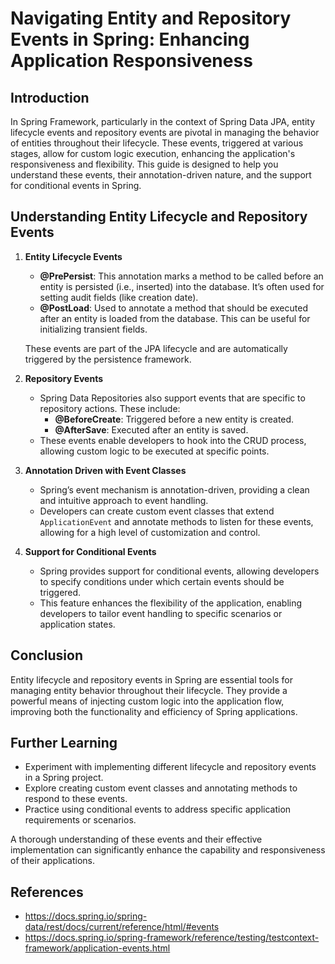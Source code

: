 # Navigating Entity and Repository Events in Spring: Enhancing Application Responsiveness

## Introduction

In Spring Framework, particularly in the context of Spring Data JPA, entity lifecycle events and repository events are
pivotal in managing the behavior of entities throughout their lifecycle. These events, triggered at various stages,
allow for custom logic execution, enhancing the application's responsiveness and flexibility. This guide is designed to
help you understand these events, their annotation-driven nature, and the support for conditional events in Spring.

## Understanding Entity Lifecycle and Repository Events

1. **Entity Lifecycle Events**

    - **@PrePersist**: This annotation marks a method to be called before an entity is persisted (i.e., inserted) into
      the database. It’s often used for setting audit fields (like creation date).
    - **@PostLoad**: Used to annotate a method that should be executed after an entity is loaded from the database. This
      can be useful for initializing transient fields.

   These events are part of the JPA lifecycle and are automatically triggered by the persistence framework.

2. **Repository Events**

    - Spring Data Repositories also support events that are specific to repository actions. These include:
        - **@BeforeCreate**: Triggered before a new entity is created.
        - **@AfterSave**: Executed after an entity is saved.
    - These events enable developers to hook into the CRUD process, allowing custom logic to be executed at specific
      points.

3. **Annotation Driven with Event Classes**

    - Spring’s event mechanism is annotation-driven, providing a clean and intuitive approach to event handling.
    - Developers can create custom event classes that extend `ApplicationEvent` and annotate methods to listen for these
      events, allowing for a high level of customization and control.

4. **Support for Conditional Events**

    - Spring provides support for conditional events, allowing developers to specify conditions under which certain
      events should be triggered.
    - This feature enhances the flexibility of the application, enabling developers to tailor event handling to specific
      scenarios or application states.

## Conclusion

Entity lifecycle and repository events in Spring are essential tools for managing entity behavior throughout their
lifecycle. They provide a powerful means of injecting custom logic into the application flow, improving both the
functionality and efficiency of Spring applications.

## Further Learning

- Experiment with implementing different lifecycle and repository events in a Spring project.
- Explore creating custom event classes and annotating methods to respond to these events.
- Practice using conditional events to address specific application requirements or scenarios.

A thorough understanding of these events and their effective implementation
can significantly enhance the capability and responsiveness of their applications.

## References

- https://docs.spring.io/spring-data/rest/docs/current/reference/html/#events
- https://docs.spring.io/spring-framework/reference/testing/testcontext-framework/application-events.html
